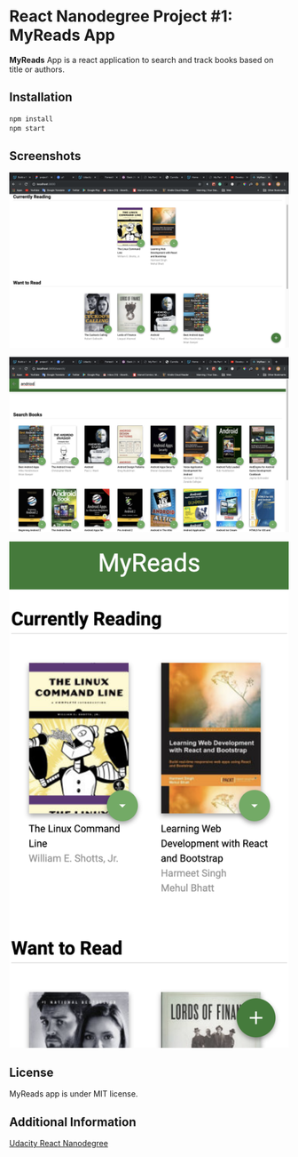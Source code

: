 # React Nanodegree Project #1: MyReads App

**MyReads** App is a react application to search and track books based on title or authors.

## Installation

```bash
npm install
npm start
```
## Screenshots
![screenshot 1](src/img/s1.png)

![screenshot 2](src/img/s2.png)

![screenshot 3](src/img/s3.png)



## License

MyReads app is under MIT license.

## Additional Information

[Udacity React Nanodegree](https://www.udacity.com/course/react-nanodegree--nd019)
